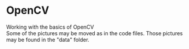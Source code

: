 # OpenCV
Working with the basics of OpenCV <br>
Some of the pictures may be moved as in the code files. Those pictures may be found in the "data" folder.
